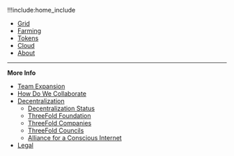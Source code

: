 !!!include:home_include
- [Grid](tfgrid:grid_home)
- [Farming](tfgrid:farming_home)
- [Tokens](tfgrid:tokens_home)
- [Cloud](cloud:cloud_home)
- [About](about)

------
**More Info**
- [Team Expansion](team_expansion)
- [How Do We Collaborate](freeflownation:freeflow_home)
- [Decentralization](decentralization)
  - [Decentralization Status](decentralization_status)
  - [ThreeFold Foundation](threefold_foundation)
  - [ThreeFold Companies](threefold_companies)
  - [ThreeFold Councils](threefold_councils)
  - [Alliance for a Conscious Internet](aci)
- [Legal](legal:legal)


<!-- - [Knowledge Base](wiki_overview) -->
